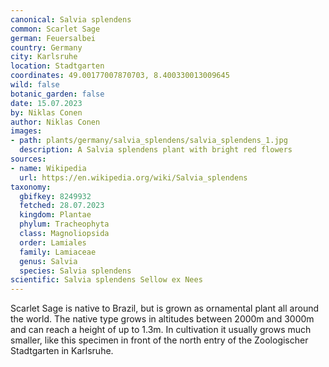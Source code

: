 ```yaml
---
canonical: Salvia splendens
common: Scarlet Sage
german: Feuersalbei
country: Germany
city: Karlsruhe
location: Stadtgarten
coordinates: 49.00177007870703, 8.400330013009645
wild: false
botanic_garden: false
date: 15.07.2023
by: Niklas Conen
author: Niklas Conen
images:
- path: plants/germany/salvia_splendens/salvia_splendens_1.jpg
  description: A Salvia splendens plant with bright red flowers
sources:
- name: Wikipedia
  url: https://en.wikipedia.org/wiki/Salvia_splendens
taxonomy:
  gbifkey: 8249932
  fetched: 28.07.2023
  kingdom: Plantae
  phylum: Tracheophyta
  class: Magnoliopsida
  order: Lamiales
  family: Lamiaceae
  genus: Salvia
  species: Salvia splendens
scientific: Salvia splendens Sellow ex Nees
---
```


Scarlet Sage is native to Brazil, but is grown as ornamental plant all around the world. The native type grows in altitudes between 2000m and 3000m and can reach a height of up to 1.3m. In cultivation it usually grows much smaller, like this specimen in front of the north entry of the Zoologischer Stadtgarten in Karlsruhe.
